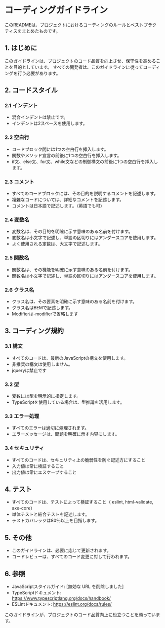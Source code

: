# コーディングガイドライン

このREADMEは、プロジェクトにおけるコーディングのルールとベストプラクティスをまとめたものです。

## 1. はじめに

このガイドラインは、プロジェクトのコード品質を向上させ、保守性を高めることを目的としています。
すべての開発者は、このガイドラインに従ってコーディングを行う必要があります。

## 2. コードスタイル

### 2.1 インデント

- 混合インデントは禁止です。
- インデントは2スペースを使用します。

### 2.2 空白行

- コードブロック間には1つの空白行を挿入します。
- 関数やメソッド宣言の前後に1つの空白行を挿入します。
- if文、else文、for文、while文などの制御構文の前後に1つの空白行を挿入します。

### 2.3 コメント

- すべてのコードブロックには、その目的を説明するコメントを記述します。
- 複雑なコードについては、詳細なコメントを記述します。
- コメントは日本語で記述します。（英語でも可）

### 2.4 変数名

- 変数名は、その目的を明確に示す意味のある名前を付けます。
- 変数名は小文字で記述し、単語の区切りにはアンダースコアを使用します。
- よく使用される定数は、大文字で記述します。

### 2.5 関数名

- 関数名は、その機能を明確に示す意味のある名前を付けます。
- 関数名は小文字で記述し、単語の区切りにはアンダースコアを使用します。

### 2.6 クラス名

- クラス名は、その要素を明確に示す意味のある名前を付けます。
- クラス名はBEMで記述します。
- Modifierは-modifierで省略します

## 3. コーディング規約

### 3.1 構文

- すべてのコードは、最新のJavaScriptの構文を使用します。
- 非推奨の構文は使用しません。
- jqueryは禁止です

### 3.2 型

- 変数には型を明示的に指定します。
- TypeScriptを使用している場合は、型推論を活用します。

### 3.3 エラー処理

- すべてのエラーは適切に処理されます。
- エラーメッセージは、問題を明確に示す内容にします。

### 3.4 セキュリティ

- すべてのコードは、セキュリティ上の脆弱性を防ぐ記述方にすること
- 入力値は常に検証すること
- 出力値は常にエスケープすること

## 4. テスト

- すべてのコードは、テストによって検証すること（ eslint, html-validate, axe-core）
- 単体テストと結合テストを記述します。
- テストカバレッジは80％以上を目指します。

## 5. その他

- このガイドラインは、必要に応じて更新されます。
- コードレビューは、すべてのコード変更に対して行われます。

## 6. 参照

- JavaScriptスタイルガイド: [無効な URL を削除しました]
- TypeScriptドキュメント: <https://www.typescriptlang.org/docs/handbook/>
- ESLintドキュメント: <https://eslint.org/docs/rules/>

このガイドラインが、プロジェクトのコード品質向上に役立つことを願っています。

